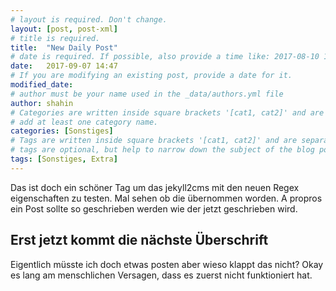 ```yaml
---
# layout is required. Don't change.
layout: [post, post-xml]
# title is required.
title:  "New Daily Post"
# date is required. If possible, also provide a time like: 2017-08-10 10:25:00.
date:   2017-09-07 14:47
# If you are modifying an existing post, provide a date for it.
modified_date: 
# author must be your name used in the _data/authors.yml file
author: shahin
# Categories are written inside square brackets '[cat1, cat2]' and are separated by comma.
# add at least one category name.
categories: [Sonstiges]
# Tags are written inside square brackets '[cat1, cat2]' and are separated by comma.
# tags are optional, but help to narrow down the subject of the blog post
tags: [Sonstiges, Extra]
---
```


Das ist doch ein schöner Tag um das jekyll2cms mit den neuen Regex eigenschaften zu testen. 
Mal sehen ob die übernommen worden. A propros ein Post sollte so geschrieben werden wie der jetzt geschrieben wird.

## Erst jetzt kommt die nächste Überschrift

Eigentlich müsste ich doch etwas posten aber wieso klappt das nicht?
Okay es lang am menschlichen Versagen, dass es zuerst nicht funktioniert hat.
